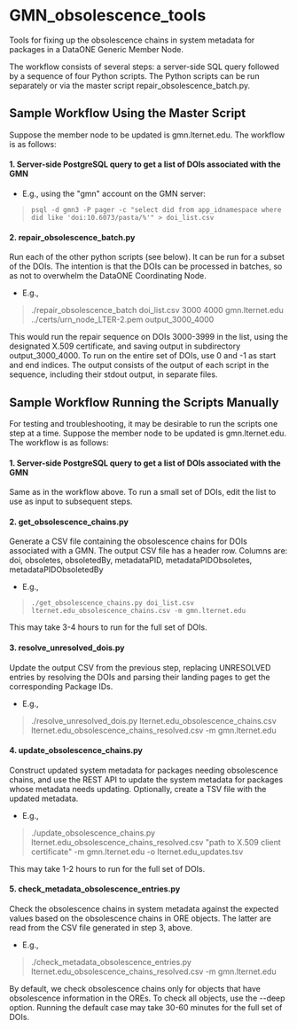 # GMN_obsolescence_tools
Tools for fixing up the obsolescence chains in system metadata for packages in a DataONE Generic Member Node.

The workflow consists of several steps: a server-side SQL query followed by a sequence of four Python scripts. The Python scripts can be run separately or via the master script repair_obsolescence_batch.py.


## Sample Workflow Using the Master Script
Suppose the member node to be updated is gmn.lternet.edu. The workflow is as follows:

#### 1. Server-side PostgreSQL query to get a list of DOIs associated with the GMN
- E.g., using the "gmn" account on the GMN server:
> `psql -d gmn3 -P pager -c "select did from app_idnamespace where did like 'doi:10.6073/pasta/%'" > doi_list.csv`

#### 2. repair_obsolescence_batch.py
Run each of the other python scripts (see below). It can be run for a subset of the DOIs. The intention is that the DOIs can be processed in batches, so as not to overwhelm the DataONE Coordinating Node.
- E.g.,
> ./repair_obsolescence_batch doi_list.csv 3000 4000 gmn.lternet.edu ../certs/urn_node_LTER-2.pem output_3000_4000

This would run the repair sequence on DOIs 3000-3999 in the list, using the designated X.509 certificate, and saving output in subdirectory output_3000_4000. To run on the entire set of DOIs, use 0 and -1 as start and end indices. The output consists of the output of each script in the sequence, including their stdout output, in separate files.


## Sample Workflow Running the Scripts Manually
For testing and troubleshooting, it may be desirable to run the scripts one step at a time.
Suppose the member node to be updated is gmn.lternet.edu. The workflow is as follows:

#### 1. Server-side PostgreSQL query to get a list of DOIs associated with the GMN
Same as in the workflow above. To run a small set of DOIs, edit the list to use as input to subsequent steps.

#### 2. get_obsolescence_chains.py
Generate a CSV file containing the obsolescence chains for DOIs associated with a GMN.
The output CSV file has a header row. Columns are: doi, obsoletes, obsoletedBy, metadataPID, metadataPIDObsoletes, metadataPIDObsoletedBy
- E.g., 
> `./get_obsolescence_chains.py doi_list.csv lternet.edu_obsolescence_chains.csv -m gmn.lternet.edu`

This may take 3-4 hours to run for the full set of DOIs.

#### 3. resolve_unresolved_dois.py 
Update the output CSV from the previous step, replacing UNRESOLVED entries by resolving the DOIs and parsing their landing pages to get the corresponding Package IDs.
- E.g., 
> ./resolve_unresolved_dois.py lternet.edu_obsolescence_chains.csv lternet.edu_obsolescence_chains_resolved.csv -m gmn.lternet.edu

#### 4. update_obsolescence_chains.py
Construct updated system metadata for packages needing obsolescence chains, and use the REST API to update the system metadata for packages whose metadata needs updating. Optionally, create a TSV file with the updated metadata.
- E.g., 
> ./update_obsolescence_chains.py lternet.edu_obsolescence_chains_resolved.csv "path to X.509 client certificate" -m gmn.lternet.edu -o lternet.edu_updates.tsv

This may take 1-2 hours to run for the full set of DOIs.

#### 5. check_metadata_obsolescence_entries.py
Check the obsolescence chains in system metadata against the expected values based on the obsolescence chains in ORE objects. The latter are read from the CSV file generated in step 3, above.
- E.g., 
> ./check_metadata_obsolescence_entries.py lternet.edu_obsolescence_chains_resolved.csv -m gmn.lternet.edu

By default, we check obsolescence chains only for objects that have obsolescence information in the OREs. To check all objects, use the --deep option. Running the default case may take 30-60 minutes for the full set of DOIs.
